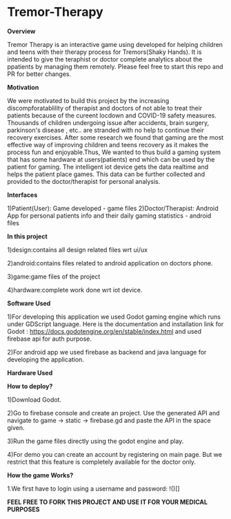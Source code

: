 # Tremor-Therapy

**Overview**

Tremor Therapy is an interactive game using developed for helping children and teens with their therapy process for Tremors(Shaky Hands). It is intended to give the teraphist or doctor complete analytics about the ppatients by managing them remotely. Please feel free to start this repo and PR for better changes.


**Motivation**

We were motivated to build this project by the increasing discompforatablility of therapist and doctors of not able to treat their patients because of the cureent locdown and COVID-19 safety measures. Thousands of children undergoing issue after accidents, brain surgery, parkinson's disease , etc.. are stranded with no help to continue their recovery exercises. After some research we found that gaming are the most effective way of improving children and teens recovery as it makes the process fun and enjoyable.Thus, We wanted to thus build a gaming system that has some hardware at users(patients) end which can be used by the patient for gaming. The intelligent iot device gets the data realtime and helps the patient place games. This data can be further collected and provided to the doctor/therapist for personal analysis.

**Interfaces**

1)Patient(User): Game developed - game files
2)Doctor/Therapist: Android App for personal patients info and their daily gaming statistics - android files

**In this project**

1)design:contains all design related files wrt ui/ux

2)android:contains files related to android application on doctors phone.

3)game:game files of the project

4)hardware:complete work done wrt iot device.

**Software Used**

1)For developing this application we used Godot gaming engine which runs under GDScript language. Here is the documentation and installation link for Godot : https://docs.godotengine.org/en/stable/index.html  and used firebase api for auth purpose.

2)For android app we used firebase as backend and java language for developing the application.

**Hardware Used**



**How to deploy?**

1)Download Godot.

2)Go to firebase console and create an project. Use the generated API and navigate to game -> static -> firebase.gd and paste the API in the space given.

3)Run the game files directly using the godot engine and play.

4)For demo you can create an account by registering on main page. But we restrict that this feature is completely available for the doctor only.


**How the game Works?**

1.We first have to login using a username and password:
!()[]


**FEEL FREE TO FORK THIS PROJECT AND USE IT FOR YOUR MEDICAL PURPOSES**



